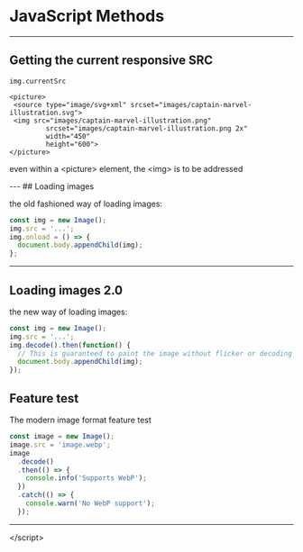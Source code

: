 <br><br><br><br><br><br>
# JavaScript Methods
---
## Getting the current responsive SRC

`img.currentSrc`

<div class="fragment">

<pre><code>&lt;picture&gt;
 &lt;source type="image/svg+xml" srcset="images/captain-marvel-illustration.svg"&gt;
 &lt;img src="images/captain-marvel-illustration.png" 
         srcset="images/captain-marvel-illustration.png 2x"
         width="450"
         height="600"&gt;
&lt;/picture&gt;</code></pre>


even within a &lt;picture&gt; element, the &lt;img&gt; is to be addressed

</div>
---
## Loading images

the old fashioned way of loading images:

```js
const img = new Image();
img.src = '...';
img.onload = () => {
  document.body.appendChild(img);  
};
```
---
## Loading images 2.0

the new way of loading images:

```js
const img = new Image();
img.src = '...';
img.decode().then(function() {
  // This is guaranteed to paint the image without flicker or decoding jank.
  document.body.appendChild(img);
});
```
## Feature test

The modern image format feature test

```js
const image = new Image();
image.src = 'image.webp';
image
  .decode()
  .then(() => {
    console.info('Supports WebP');
  })
  .catch(() => {
    console.warn('No WebP support');
  });
```
---
&lt;/script&gt;